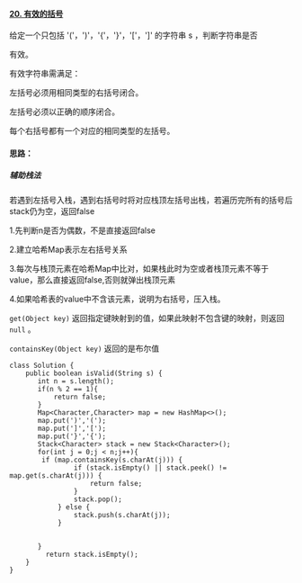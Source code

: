 #### [20. 有效的括号](https://leetcode.cn/problems/valid-parentheses/)

给定一个只包括 '('，')'，'{'，'}'，'['，']' 的字符串 s ，判断字符串是否

有效。

有效字符串需满足：

左括号必须用相同类型的右括号闭合。

左括号必须以正确的顺序闭合。

每个右括号都有一个对应的相同类型的左括号。

#### 思路：

##### 辅助栈法

若遇到左括号入栈，遇到右括号时将对应栈顶左括号出栈，若遍历完所有的括号后stack仍为空，返回false

1.先判断n是否为偶数，不是直接返回false

2.建立哈希Map表示左右括号关系

3.每次与栈顶元素在哈希Map中比对，如果栈此时为空或者栈顶元素不等于value，那么直接返回false,否则就弹出栈顶元素

4.如果哈希表的value中不含该元素，说明为右括号，压入栈。

`get(Object key)`  返回指定键映射到的值，如果此映射不包含键的映射，则返回 `null` 。

`containsKey(Object key)` 返回的是布尔值

```
class Solution {
    public boolean isValid(String s) {
       int n = s.length();
       if(n % 2 == 1){
           return false;
       }
       Map<Character,Character> map = new HashMap<>();
       map.put(')','(');
       map.put(']','[');
       map.put('}','{');
       Stack<Character> stack = new Stack<Character>();
       for(int j = 0;j < n;j++){
        if (map.containsKey(s.charAt(j))) {
                if (stack.isEmpty() || stack.peek() != map.get(s.charAt(j))) {
                    return false;
                }
                stack.pop();
            } else {
                stack.push(s.charAt(j));
            }


       }
         return stack.isEmpty();
    }
}
```

